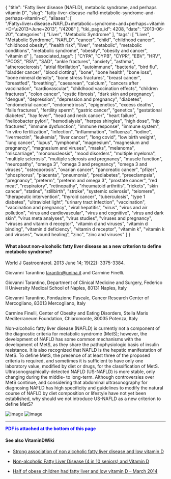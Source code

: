 {
    "title": "Fatty liver disease (NAFLD), metabolic syndrome, and perhaps vitamin D",
    "slug": "fatty-liver-disease-nafld-metabolic-syndrome-and-perhaps-vitamin-d",
    "aliases": [
        "/Fatty+liver+disease+NAFLD+metabolic+syndrome+and+perhaps+vitamin+D+\u2013+June+2013",
        "/4208"
    ],
    "tiki_page_id": 4208,
    "date": "2013-06-20",
    "categories": [
        "Liver",
        "Metabolic Syndrome"
    ],
    "tags": [
        "Liver",
        "Metabolic Syndrome",
        "NAFLD",
        "cancer",
        "child",
        "childhood cancer",
        "childhood obesity",
        "health risk",
        "liver",
        "metabolic",
        "metabolic conditions",
        "metabolic syndrome",
        "obesity",
        "obesity and cancer",
        "vitamin d"
    ],
    "associated_tags": [
        "CYPA",
        "CYPB",
        "CYPR",
        "EBV",
        "HRV",
        "PCOS",
        "RSV",
        "SAD",
        "ankle fractures",
        "anxiety",
        "asthma",
        "atherosclerosis",
        "atrial fibrillation",
        "autoimmune",
        "bacteria",
        "bird flu",
        "bladder cancer",
        "blood clotting",
        "bone",
        "bone health",
        "bone loss",
        "bone mineral density",
        "bone stress fractures",
        "breast cancer",
        "breastfed",
        "breathing",
        "caesarean",
        "calcium",
        "cancers after vaccination",
        "cardiovascular",
        "childhood vaccination effects",
        "children fractures",
        "colon cancer",
        "cystic fibrosis",
        "dark skin and pregnancy",
        "dengue",
        "depression",
        "depression and pregnancy",
        "diabetes",
        "endometrial cancer",
        "endometriosis",
        "epigenetics",
        "excess deaths",
        "falls fractures",
        "fertility sperm",
        "gastric cancer",
        "genetics",
        "gestational diabetes",
        "hay fever",
        "head and neck cancer",
        "heart failure",
        "helicobacter pylori",
        "hemodialysis",
        "herpes shingles",
        "high dose",
        "hip fractures",
        "immune dysfunction",
        "immune response",
        "immune system",
        "in vitro fertilization",
        "infection",
        "inflammation",
        "influenza",
        "iodine",
        "ivermectin",
        "leukemia",
        "liver cancer",
        "long covid",
        "low birth weight",
        "lung cancer",
        "lupus",
        "lymphoma",
        "magnesium",
        "magnesium and pregnancy",
        "magnesium and viruses",
        "masks",
        "melanoma",
        "miscarriage",
        "mononucleosis",
        "mood disorders",
        "multiple myeloma",
        "multiple sclerosis",
        "multiple sclerosis and pregnancy",
        "muscle function",
        "neuropathy",
        "omega 3",
        "omega 3 and pregnancy",
        "omega 3 and viruses",
        "osteoporosis",
        "ovarian cancer",
        "pancreatic cancer",
        "pfizer",
        "phosphorus",
        "placenta",
        "pneumonia",
        "prediabetes",
        "preeclampsia",
        "pregnancy",
        "preterm",
        "preterm and omega 3",
        "prostate cancer",
        "red meat",
        "respiratory",
        "retinopathy",
        "rheumatoid arthritis",
        "rickets",
        "skin cancer",
        "statins",
        "stillbirth",
        "stroke",
        "systemic sclerosis",
        "telomere",
        "therapeutic intervention",
        "thyroid cancer",
        "tuberculosis",
        "type 1 diabetes",
        "ultraviolet light",
        "urinary tract infection",
        "vaccination",
        "vaccination and pregnancy",
        "viral hepatitis",
        "virus",
        "virus and air pollution",
        "virus and cardiovascular",
        "virus and cognitive",
        "virus and dark skin",
        "virus meta analyses",
        "virus studies",
        "viruses and pregnancy",
        "viruses and vitamin d receptor",
        "vitamin d and viruses",
        "vitamin d binding",
        "vitamin d deficiency",
        "vitamin d receptor",
        "vitamin k",
        "vitamin k and viruses",
        "wound healing",
        "zinc",
        "zinc and viruses"
    ]
}


#### What about non-alcoholic fatty liver disease as a new criterion to define metabolic syndrome?

World J Gastroenterol. 2013 June 14; 19(22): 3375-3384.

Giovanni Tarantino tarantin@unina.it  and Carmine Finelli.

Giovanni Tarantino, Department of Clinical Medicine and Surgery, Federico II University Medical School of Naples, 80131 Naples, Italy

Giovanni Tarantino, Fondazione Pascale, Cancer Research Center of Mercogliano, 83013 Mercogliano, Italy

Carmine Finelli, Center of Obesity and Eating Disorders, Stella Maris Mediterraneum Foundation, Chiaromonte, 80035 Potenza, Italy

Non-alcoholic fatty liver disease (NAFLD) is currently not a component of the diagnostic criteria for metabolic syndrome (MetS); however, the development of NAFLD has some common mechanisms with the development of MetS, as they share the pathophysiologic basis of insulin resistance. It is also recognized that NAFLD is the hepatic manifestation of MetS. To define MetS, the presence of at least three of the proposed criteria is required, and sometimes it is sufficient to have only one laboratory value, modified by diet or drugs, for the classification of MetS. Ultrasonographically-detected NAFLD (US-NAFLD) is more stable, only changing during the middle- to long-term. Although controversies over MetS continue, and considering that abdominal ultrasonography for diagnosing NAFLD has high specificity and guidelines to modify the natural course of NAFLD by diet composition or lifestyle have not yet been established, why should we not introduce US-NAFLD as a new criterion to define MetS?

<img src="https://d378j1rmrlek7x.cloudfront.net/attachments/jpeg/n1.jpg" alt="image">

<img src="https://d378j1rmrlek7x.cloudfront.net/attachments/jpeg/n2.jpg" alt="image">

---

 **<span style="color:#00F;">PDF is attached at the bottom of this page</span>** 

#### See also VitaminDWiki

* [Strong association of non alcoholic fatty liver disease and low vitamin D](/tags/strong-association-of-non-alcoholic-fatty-liver-disease-and-low-vitamin-d.html)

* [Non-alcoholic Fatty Liver Disease (4 in 10 seniors) and Vitamin D ](/posts/non-alcoholic-fatty-liver-disease-4-in-10-seniors-and-vitamin-d)

* [Half of obese children had fatty liver and low vitamin D – March 2014](/posts/half-of-obese-children-had-fatty-liver-and-low-vitamin-d)